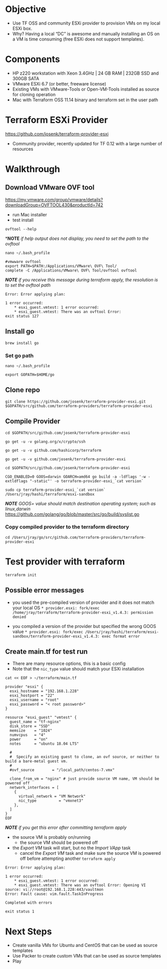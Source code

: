 # Objective
- Use TF OSS and community ESXi provider to provision VMs on my local ESXi box. 
- Why? Having a local “DC” is awesome and manually installing an OS on a VM is time consuming (free ESXi does not support templates).

# Components
- HP z220 workstation with Xeon 3.4GHz | 24 GB RAM | 232GB SSD and 300GB SATA
- VMware ESXi 6.7 (or better, freeware license)
- Existing VMs with VMware-Tools or Open-VM-Tools installed as source for cloning operation
- Mac with Terraform OSS 11.14 binary and terraform set in the user path

# Terraform ESXi Provider

https://github.com/josenk/terraform-provider-esxi

- Community provider, recently updated for TF 0.12 with a large number of resources

# Walkthrough

## Download VMware OVF tool

https://my.vmware.com/group/vmware/details?downloadGroup=OVFTOOL430&productId=742

- run Mac installer
- test install

`ovftool --help`

***NOTE** _if help output does not display, you need to set the path to the ovftool_

```
nano ~/.bash_profile

#vmwware ovftool
export PATH=$PATH:/Applications/VMware\ OVF\ Tool/
complete -C /Applications/VMware\ OVF\ Tool/ovftool ovftool
```

***NOTE*** _if you receive this message during terraform apply, the resolution is to set the ovftool path_

```
Error: Error applying plan:

1 error occurred:
	* esxi_guest.vmtest: 1 error occurred:
	* esxi_guest.vmtest: There was an ovftool Error:
exit status 127
```

## Install go

`brew install go`

### Set go path

`nano ~/.bash_profile`

`export GOPATH=$HOME/go`

## Clone repo

`git clone https://github.com/josenk/terraform-provider-esxi.git $GOPATH/src/github.com/terraform-providers/terraform-provider-esxi`

## Compile Provider

```
cd $GOPATH/src/github.com/josenk/terraform-provider-esxi

go get -u -v golang.org/x/crypto/ssh

go get -u -v github.com/hashicorp/terraform

go get -u -v github.com/josenk/terraform-provider-esxi

cd $GOPATH/src/github.com/josenk/terraform-provider-esxi

CGO_ENABLED=0 GOOS=darwin GOARCH=amd64 go build -a -ldflags '-w -extldflags "-static"' -o terraform-provider-esxi_`cat version`

sudo cp terraform-provider-esxi_`cat version` /Users/jray/hashi/terraform/esxi-sandbox
```

***NOTE*** _GOOS= value should match destination operating system; such as linux,darwin_
https://github.com/golang/go/blob/master/src/go/build/syslist.go

### Copy compiled provider to the terraform directory

`cd /Users/jray/go/src/github.com/terraform-providers/terraform-provider-esxi`

# Test provider with terraform

`terraform init`

## Possible error messages

- you used the pre-compiled version of provider and it does not match your local OS
`* provider.esxi: fork/exec /home/jray/terraform/terraform-provider-esxi_v1.4.3: permission denied`

- you compiled a version of the provider but specified the wrong GOOS value
`* provider.esxi: fork/exec /Users/jray/hashi/terraform/esxi-sandbox/terraform-provider-esxi_v1.4.3: exec format error`

## Create main.tf for test run

- There are many resource options, this is a basic config
- Note that the `nic_type` value should match your ESXi installation

```
cat << EOF > ~/terraform/main.tf

provider "esxi" {
  esxi_hostname = "192.168.1.228"
  esxi_hostport = "22"
  esxi_username = "root"
  esxi_password = "< root password>"
}

resource "esxi_guest" "vmtest" {
  guest_name = "tf-nginx"
  disk_store = "SSD"
  memsize    = "1024"
  numvcpus   = "4"
  power      = "on"
  notes      = "ubuntu 18.04 LTS"

  #
  #  Specify an existing guest to clone, an ovf source, or neither to build a bare-metal guest vm.
  #
  #ovf_source        = "/local_path/centos-7.vmx"

  clone_from_vm = "nginx" # just provide source VM name, VM should be powered off
  network_interfaces = [
    {
      virtual_network = "VM Network"
      nic_type          = "vmxnet3"
    },
  ]
}
EOF
```

***NOTE*** _if you get this error after committing terraform apply_

- the source VM is probably on/running
	- the source VM should be powered off
- the _Export VM_ task will start, but no the _Import VApp_ task
	- cancel the _Export VM_ task and make sure the source VM is powered off before attempting another `terraform apply`

```
Error: Error applying plan:

1 error occurred:
	* esxi_guest.vmtest: 1 error occurred:
	* esxi_guest.vmtest: There was an ovftool Error: Opening VI source: vi://root@192.168.1.228:443/vaultmon
Error: Fault cause: vim.fault.TaskInProgress

Completed with errors

exit status 1
```
# Next Steps
- Create vanilla VMs for Ubuntu and CentOS that can be used as source templates
- Use Packer to create custom VMs that can be used as source templates
- Play 

